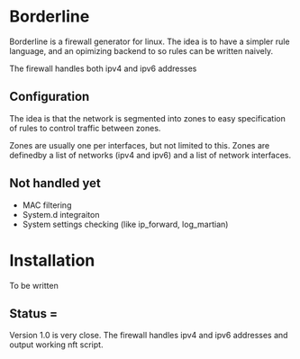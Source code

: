 # Borderline

Borderline is a firewall generator for linux.
The idea is to have a simpler rule language, and an opimizing backend to
so rules can be written naively.

The firewall handles both ipv4 and ipv6 addresses

## Configuration

The idea is that the network is segmented into zones to easy specification
of rules to control traffic between zones.

Zones are usually one per interfaces, but not limited to this. Zones
are definedby a list of networks (ipv4 and ipv6) and a list of network
interfaces.

## Not handled yet

* MAC filtering
* System.d integraiton
* System settings checking (like ip_forward, log_martian)

# Installation
To be written

## Status =
Version 1.0 is very close.
The firewall handles ipv4 and ipv6 addresses and output working nft script.
